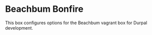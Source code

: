 # Beachbum Bonfire

This box configures options for the Beachbum vagrant box for Durpal development.